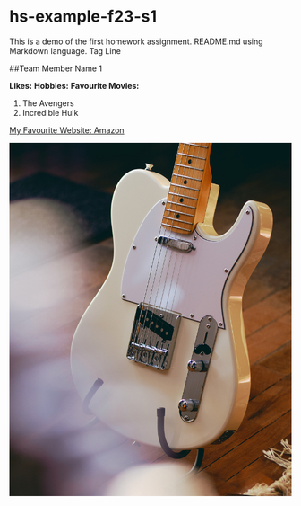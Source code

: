 # hs-example-f23-s1
<!--#= Header 1-->
This is a demo of the first homework assignment. README.md using Markdown language.
Tag Line

##Team Member Name 1 
<!--**_** = Bold-->
**Likes:**
**Hobbies:**
**Favourite Movies:**
<!--ordered lists = number each line-->
1. The Avengers
2. Incredible Hulk

[My Favourite Website: Amazon](https://amazon.ca)
<!--links= [] title () https:// link-->

![Fender Telecaster (alt text)](img/tele.jpg) 
<!--![] alternative text. (relative path. is. img/tele.jpg)-->
